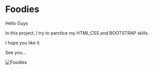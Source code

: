 # Foodies
Hello Guys

In this project, I try to parctice my HTML,CSS and BOOTSTRAP skills.

I hope you like it.

See you...


![Foodies](https://github.com/evliyademiray/Foodies/assets/139562305/181a3262-2dfa-478d-89a1-7308599427eb)
